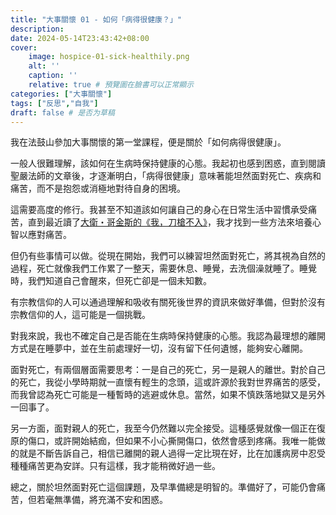 ```yaml
---
title: "大事關懷 01 - 如何「病得很健康？」"
description: 
date: 2024-05-14T23:43:42+08:00
cover:
    image: hospice-01-sick-healthily.png
    alt: ''
    caption: ''
    relative: true # 預覽圖在臉書可以正常顯示
categories: ["大事關懷"]
tags: ["反思","自我"]
draft: false # 是否为草稿
---
```



我在法鼓山參加大事關懷的第一堂課程，便是關於「如何病得很健康」。

一般人很難理解，該如何在生病時保持健康的心態。我起初也感到困惑，直到閱讀聖嚴法師的文章後，才逐漸明白，「病得很健康」意味著能坦然面對死亡、疾病和痛苦，而不是抱怨或消極地對待自身的困境。

這需要高度的修行。我甚至不知道該如何讓自己的身心在日常生活中習慣承受痛苦，直到最近讀了[大衛・哥金斯的《我，刀槍不入》](https://mindscapes.wingster.cc/posts/cant-hurt-me-david-goggins/)，我才找到一些方法來培養心智以應對痛苦。

但仍有些事情可以做。從現在開始，我們可以練習坦然面對死亡，將其視為自然的過程，死亡就像我們工作累了一整天，需要休息、睡覺，去洗個澡就睡了。睡覺時，我們知道自己會醒來，但死亡卻是一個未知數。

有宗教信仰的人可以通過理解和吸收有關死後世界的資訊來做好準備，但對於沒有宗教信仰的人，這可能是一個挑戰。

對我來說，我也不確定自己是否能在生病時保持健康的心態。我認為最理想的離開方式是在睡夢中，並在生前處理好一切，沒有留下任何遺憾，能夠安心離開。

面對死亡，有兩個層面需要思考：一是自己的死亡，另一是親人的離世。對於自己的死亡，我從小學時期就一直懷有輕生的念頭，這或許源於我對世界痛苦的感受，而我曾認為死亡可能是一種暫時的逃避或休息。當然，如果不慎跌落地獄又是另外一回事了。

另一方面，面對親人的死亡，我至今仍然難以完全接受。這種感覺就像一個正在復原的傷口，或許開始結痂，但如果不小心撕開傷口，依然會感到疼痛。我唯一能做的就是不斷告訴自己，相信已離開的親人過得一定比現在好，比在加護病房中忍受種種痛苦更為安詳。只有這樣，我才能稍微好過一些。

總之，關於坦然面對死亡這個課題，及早準備總是明智的。準備好了，可能仍會痛苦，但若毫無準備，將充滿不安和困惑。


